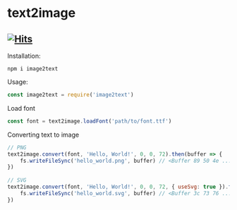 # text2image
[![Hits](https://hits.seeyoufarm.com/api/count/incr/badge.svg?url=https%3A%2F%2Fgithub.com%2FNurutomo%2Ftext2image&count_bg=%2379C83D&title_bg=%23555555&icon=&icon_color=%23E7E7E7&title=hits&edge_flat=false)](https://hits.seeyoufarm.com)
-----------------------------------
Installation:
```
npm i image2text
```

Usage:
```js
const image2text = require('image2text')
```

Load font
```js
const font = text2image.loadFont('path/to/font.ttf')
```

Converting text to image
```js
// PNG
text2image.convert(font, 'Hello, World!', 0, 0, 72).then(buffer => {
    fs.writeFileSync('hello_world.png', buffer) // <Buffer 89 50 4e ...
})
 
// SVG
text2image.convert(font, 'Hello, World!', 0, 0, 72, { useSvg: true }).then(buffer => {
    fs.writeFileSync('hello_world.svg', buffer) // <Buffer 3c 73 76 ...
})
```